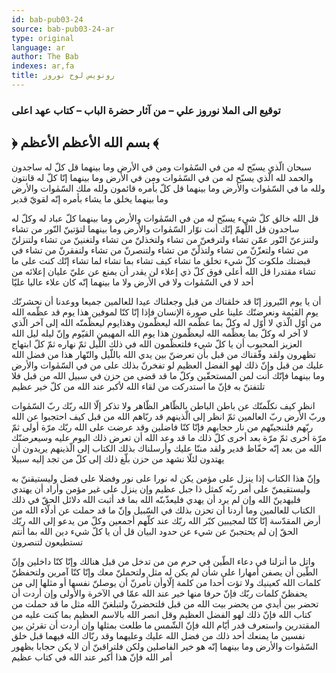 ```yaml
---
id: bab-pub03-24
source: bab-pub03-24-ar
type: original
language: ar
author: The Bab
indexes: ar,fa
title: رونويس لوح نوروز
---
```

### توقيع الى الملا نوروز علي – من آثار حضرة الباب – كتاب عهد اعلى

## ﴿ بسم الله الأعظم الأعظم ﴾

سبحان الّذي يسبّح له من في السّمٰوات ومن في الأرض وما بينهما قل كلّ له ساجدون والحمد لله الّذي يسبّح له من في السّمٰوات ومن في الأرض وما بينهما إنّا كلّ له قانتون ولله ما في السّمٰوات والأرض وما بينهما قل كلّ بأمره قائمون ولله ملك السّمٰوات والأرض وما بينهما يخلق ما يشاء بأمره إنّه لقويّ قدير

قل الله خالق كلّ شيء يسبّح له من في السّمٰوات والأرض وما بينهما كلّ عباد له وكلّ له ساجدون قل اللّهمّ إنّك أنت نوّار السّمٰوات والأرض وما بينهما لتؤتينّ النّور من تشاء ولتنزعنّ النّور عمّن تشاء ولترفعنّ من تشاء ولتخذلنّ من تشاء ولتغنينّ من تشاء ولتنزلنّ من تشاء ولتعزّنّ من تشاء ولتذلّنّ من تشاء ولتنصرنّ من تشاء ولتفقرنّ من تشاء في قبضتك ملكوت كلّ شيء تخلق ما تشاء كيف تشاء بما تشاء لما تشاء إنّك كنت على ما تشاء مقتدرا قل الله أعلى فوق كلّ ذي إعلاء لن يقدر أن يمنع عن عليّ عليان إعلائه من أحد لا في السّمٰوات ولا في الأرض ولا ما بينهما إنّه كان علاء عاليا عليّا

أن يا يوم النّيروز إنّا قد خلقناك من قبل وجعلناك عيدا للعالمين جميعا ووعدنا أن نحشرنّك يوم القيٰمة ونعرضنّك علينا على صورة الإنسان فإذا إنّا كنّا لموفين هذا يوم قد عظّمه الله من أوّل الّذي لا أوّل له وكلّ بما عظّمه الله ليعظّمون وهذايوم ليعظّمنّه الله إلى آخر الّذي لا آخر له وكلّ بما يعظّمه ‌الله ليعظّمون هذا يوم الله المهيمن القيّوم وإنّ ليله ليل الله العزيز المحبوب أن يا كلّ شيء فلتعظّمون الله في ذلك اللّيل ثمّ نهاره ثمّ كلّ ابتهاج تظهرون ولقد وفّقناك من قبل بأن تعرضنّ بين يدي الله باللّيل والنّهار هذا من فضل الله عليك من قبل وإنّ ذلك لهو الفضل العظيم لو تفخرنّ بذلك على من في السّمٰوات والأرض وما بينهما فإنّك أنت لمن المستحقّين وكلّ ما قد قضى من حزن في سبيل الله من قبل فلا تلتفتنّ به فإنّ ما استدركت من لقاء الله لأكبر عند الله من كلّ خير عظيم

انظر كيف نكلّمنّك عن باطن الباطن بالظّاهر الظّاهر ولا تذكر إلّا الله ربّك ربّ السّمٰوات وربّ الأرض ربّ العالمين ثمّ انظر إلى الّذينهم قد ربّاهم الله من قبل كيف احتجبوا عن الله ربّهم فلننجينّهم من نار حجابهم فإنّا كنّا فاضلين وقد عرضت على الله ربّك مرّة ‌أولى ثمّ مرّة‌ أخرى ثمّ مرّة‌ بعد أخرى كلّ ذلك ما قد وعد الله أن تعرض ذلك اليوم عليه وسيعرضنّك الله من بعد إنّه حفّاظ قدير ولقد مننّا عليك وأرسلناك بذلك الكتاب إلى الّذينهم يريدون أن يهتدون لئلّا نشهد من حزن بلّغ ذلك إلى كلّ من تجد إليه سبيلا

وإنّ هذا الكتاب إذا ينزل على مؤمن يكن له نورا على نور وفضلا على فضل وليستيقننّ به وليستقيمنّ على أمر ربّه كمثل ذا جبل عظيم وإن ينزل على غير مؤمن وأراد أن يهتدي فليهدينّ الله وإن لم ‌يرد أن يهدي فليعذّبنّه الله بما قد أثبت الله دلائل الحقّ في ذلك الكتاب للعالمين وما أردنا أن تحزن بذلك في السّبيل وإنّ ما قد حملت عن أدلّاء الله من أرض المقدّسة إنّا كنّا لمجيبين كبّر الله ربّك عند كلّهم أجمعين وكلّ من يدعو إلى الله ربّك الحقّ إن لم يحتجبنّ عن شيء عن حدود البيان قل أن يا كلّ شيء دين الله بما أنتم تستطيعون لتنصرون

واتل ما أنزلنا في دعاء الطّين في حرم من من تدخل من قبل هنالك وإنّا كنّا داخلين وإنّ الطّين أن يصفن أمهارا على شأن لم يكن له مثل ولتحملنّ معك وإنّا كنّا آمرين ولتحفظنّ كلمات الله كعينيك ولا تؤت أحدا من كلمة إلّاوأن تأمرنّ أن يوصلنّ نفسها أو مثلها إلى من يحفظنّ كلمات ربّك فإنّ حرفا منها خير عند الله عمّا في الآخرة و‌الأولى وإن أردت أن تحضر بين أيدي من يحضر بيت الله من قبل فلتحضرنّ ولتبلغنّ الله مثل ما قد حملت من كتاب الله فإنّ ذلك لهو الفضل العظيم وقل انصر الله بالاسم العظيم بما كنت عليه من المقتدرين واستعرف قدر أيّام الله فإنّ الشّمس ما طلعت بمثلها وإن أردت أن تقرئن بين نفسين ما يمنعك أحد ذلك من فضل الله عليك وعليهما وقد ربّاك الله فيهما قبل خلق السّمٰوات والأرض وما بينهما إنّه هو خير الفاصلين ولكن فلتراقبنّ أن لا يكن حجابا بظهور أمر الله فإنّ هذا أكبر عند الله في كتاب عظيم
